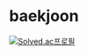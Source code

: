 # baekjoon

[![Solved.ac프로필](http://mazassumnida.wtf/api/generate_badge?boj={solsan1})](https://solved.ac/{solsan1})
